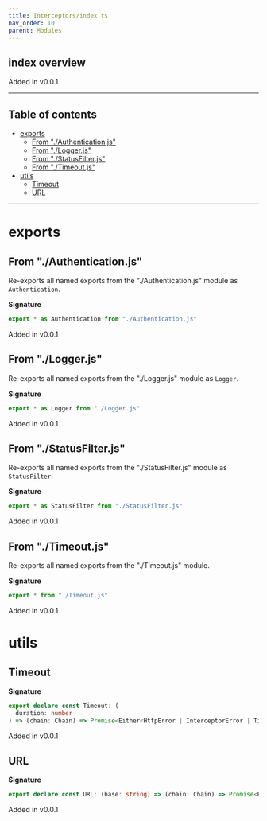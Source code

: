 ```yaml
---
title: Interceptors/index.ts
nav_order: 10
parent: Modules
---
```


## index overview

Added in v0.0.1

---

<h2 class="text-delta">Table of contents</h2>

- [exports](#exports)
  - [From "./Authentication.js"](#from-authenticationjs)
  - [From "./Logger.js"](#from-loggerjs)
  - [From "./StatusFilter.js"](#from-statusfilterjs)
  - [From "./Timeout.js"](#from-timeoutjs)
- [utils](#utils)
  - [Timeout](#timeout)
  - [URL](#url)

---

# exports

## From "./Authentication.js"

Re-exports all named exports from the "./Authentication.js" module as `Authentication`.

**Signature**

```ts
export * as Authentication from "./Authentication.js"
```

Added in v0.0.1

## From "./Logger.js"

Re-exports all named exports from the "./Logger.js" module as `Logger`.

**Signature**

```ts
export * as Logger from "./Logger.js"
```

Added in v0.0.1

## From "./StatusFilter.js"

Re-exports all named exports from the "./StatusFilter.js" module as `StatusFilter`.

**Signature**

```ts
export * as StatusFilter from "./StatusFilter.js"
```

Added in v0.0.1

## From "./Timeout.js"

Re-exports all named exports from the "./Timeout.js" module.

**Signature**

```ts
export * from "./Timeout.js"
```

Added in v0.0.1

# utils

## Timeout

**Signature**

```ts
export declare const Timeout: (
  duration: number
) => (chain: Chain) => Promise<Either<HttpError | InterceptorError | TimeoutError, Response>>
```

Added in v0.0.1

## URL

**Signature**

```ts
export declare const URL: (base: string) => (chain: Chain) => Promise<Either<HttpError | InterceptorError, Response>>
```

Added in v0.0.1
